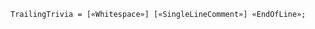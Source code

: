 <!-- This file is generated automatically by infrastructure scripts. Please don't edit by hand. -->

<!-- markdownlint-disable first-line-h1 -->

```{ .ebnf .slang-ebnf #TrailingTrivia }
TrailingTrivia = [«Whitespace»] [«SingleLineComment»] «EndOfLine»;
```
